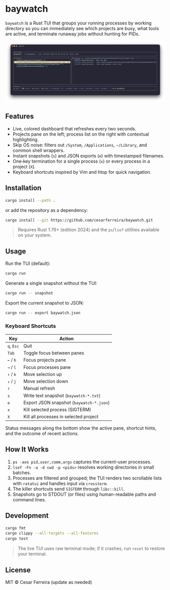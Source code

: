 # baywatch

`baywatch` is a Rust TUI that groups your running processes by working directory so you can immediately see which projects are busy, what tools are active, and terminate runaway jobs without hunting for PIDs.

![Screenshot Placeholder](docs/screenshot.png)


## Features

- Live, colored dashboard that refreshes every two seconds.
- Projects pane on the left; process list on the right with contextual highlighting.
- Skip OS noise: filters out `/System`, `/Applications`, `~/Library`, and common shell wrappers.
- Instant snapshots (`s`) and JSON exports (`e`) with timestamped filenames.
- One‑key termination for a single process (`x`) or every process in a project (`X`).
- Keyboard shortcuts inspired by Vim and htop for quick navigation.

## Installation

```bash
cargo install --path .
```

or add the repository as a dependency:

```bash
cargo install --git https://github.com/cesarferreira/baywatch.git
```

> Requires Rust 1.76+ (edition 2024) and the `ps`/`lsof` utilities available on your system.

## Usage

Run the TUI (default):

```bash
cargo run
```

Generate a single snapshot without the TUI:

```bash
cargo run -- snapshot
```

Export the current snapshot to JSON:

```bash
cargo run -- export baywatch.json
```

### Keyboard Shortcuts

| Key            | Action                                |
| -------------- | ------------------------------------- |
| `q`, `Esc`     | Quit                                  |
| `Tab`          | Toggle focus between panes            |
| `←` / `h`      | Focus projects pane                   |
| `→` / `l`      | Focus processes pane                  |
| `↑` / `k`      | Move selection up                     |
| `↓` / `j`      | Move selection down                   |
| `r`            | Manual refresh                        |
| `s`            | Write text snapshot (`baywatch-*.txt`)|
| `e`            | Export JSON snapshot (`baywatch-*.json`)|
| `x`            | Kill selected process (SIGTERM)       |
| `X`            | Kill all processes in selected project |

Status messages along the bottom show the active pane, shortcut hints, and the outcome of recent actions.

## How It Works

1. `ps -axo pid,user,comm,args` captures the current-user processes.
2. `lsof -Fn -a -d cwd -p <pids>` resolves working directories in small batches.
3. Processes are filtered and grouped; the TUI renders two scrollable lists with `ratatui` and handles input via `crossterm`.
4. The killer shortcuts send `SIGTERM` through `libc::kill`.
5. Snapshots go to STDOUT (or files) using human-readable paths and command lines.

## Development

```bash
cargo fmt
cargo clippy --all-targets --all-features
cargo test
```

> The live TUI uses raw terminal mode; if it crashes, run `reset` to restore your terminal.

## License

MIT © Cesar Ferreira (update as needed)
